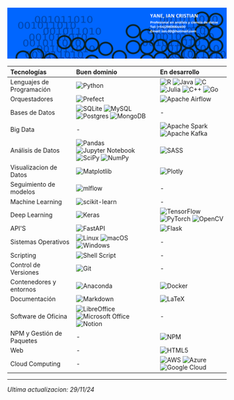 ![portada](./banner_personal.png)

| Tecnologías               | Buen dominio                                            | En desarrollo              |
|:-------------------------  |:---------------------------------------------------|:---------------------------|
| Lenguajes de Programación | ![Python](https://img.shields.io/badge/Python-3670A0?style=for-the-badge&logo=python&logoColor=ffdd54)  | ![R](https://img.shields.io/badge/R-276DC3.svg?style=for-the-badge&logo=r&logoColor=white) ![Java](https://img.shields.io/badge/Java-%23ED8B00.svg?style=for-the-badge&logo=openjdk&logoColor=white) ![C](https://img.shields.io/badge/C-%2300599C.svg?style=for-the-badge&logo=c&logoColor=white) ![Julia](https://img.shields.io/badge/Julia-9558B2?style=for-the-badge&logo=julia&logoColor=white) ![C++](https://img.shields.io/badge/C++-%2300599C.svg?style=for-the-badge&logo=c%2B%2B&logoColor=white) ![Go](https://img.shields.io/badge/Go-%2300ADD8.svg?style=for-the-badge&logo=go&logoColor=white) |
| Orquestadores | ![Prefect](https://img.shields.io/badge/Prefect-%23ffffff.svg?style=for-the-badge&logo=prefect&logoColor=white) | ![Apache Airflow](https://img.shields.io/badge/Apache%20Airflow-017CEE?style=for-the-badge&logo=Apache%20Airflow&logoColor=white)|
| Bases de Datos            | ![SQLite](https://img.shields.io/badge/SQLite-%2307405e.svg?style=for-the-badge&logo=sqlite&logoColor=white) ![MySQL](https://img.shields.io/badge/MySQL-%2300f.svg?style=for-the-badge&logo=mysql&logoColor=white) ![Postgres](https://img.shields.io/badge/Postgres-%23316192.svg?style=for-the-badge&logo=postgresql&logoColor=white) ![MongoDB](https://img.shields.io/badge/MongoDB-%234ea94b.svg?style=for-the-badge&logo=mongodb&logoColor=white) | - |
| Big Data                  | - | ![Apache Spark](https://img.shields.io/badge/Apache%20Spark-FDEE21?style=flat-square&logo=apachespark&logoColor=black) ![Apache Kafka](https://img.shields.io/badge/Apache%20Kafka-000?style=for-the-badge&logo=apachekafka) |
| Análisis de Datos         | ![Pandas](https://img.shields.io/badge/Pandas-%23150458.svg?style=for-the-badge&logo=pandas&logoColor=white) ![Jupyter Notebook](https://img.shields.io/badge/Jupyter-%23FA0F00.svg?style=for-the-badge&logo=jupyter&logoColor=white) ![SciPy](https://img.shields.io/badge/SciPy-%230C55A5.svg?style=for-the-badge&logo=scipy&logoColor=%23white) ![NumPy](https://img.shields.io/badge/numpy-%23013243.svg?style=for-the-badge&logo=numpy&logoColor=white) | ![SASS](https://img.shields.io/badge/SASS-hotpink.svg?style=for-the-badge&logo=SASS&logoColor=white) |
| Visualizacion de Datos         | ![Matplotlib](https://img.shields.io/badge/Matplotlib-%23ffffff.svg?style=for-the-badge&logo=Matplotlib&logoColor=black) | ![Plotly](https://img.shields.io/badge/Plotly-%233F4F75.svg?style=for-the-badge&logo=plotly&logoColor=white) |
| Seguimiento de modelos          | ![mlflow](https://img.shields.io/badge/mlflow-%23d9ead3.svg?style=for-the-badge&logo=numpy&logoColor=blue) | - |
| Machine Learning          | ![scikit-learn](https://img.shields.io/badge/scikit--learn-%23F7931E.svg?style=for-the-badge&logo=scikit-learn&logoColor=white) | - |
| Deep Learning | ![Keras](https://img.shields.io/badge/Keras-%23D00000.svg?style=for-the-badge&logo=Keras&logoColor=white) | ![TensorFlow](https://img.shields.io/badge/TensorFlow-%23FF6F00.svg?style=for-the-badge&logo=TensorFlow&logoColor=white) ![PyTorch](https://img.shields.io/badge/PyTorch-%23EE4C2C.svg?style=for-the-badge&logo=PyTorch&logoColor=white) ![OpenCV](https://img.shields.io/badge/opencv-%23white.svg?style=for-the-badge&logo=opencv&logoColor=white) | 
| API'S | ![FastAPI](https://img.shields.io/badge/FastAPI-005571?style=for-the-badge&logo=fastapi) | ![Flask](https://img.shields.io/badge/flask-%23000.svg?style=for-the-badge&logo=flask&logoColor=white)|
| Sistemas Operativos       | ![Linux](https://img.shields.io/badge/Linux-FCC624?style=for-the-badge&logo=linux&logoColor=black) ![macOS](https://img.shields.io/badge/mac%20os-000000?style=for-the-badge&logo=macos&logoColor=F0F0F0) ![Windows](https://img.shields.io/badge/Windows-0078D6?style=for-the-badge&logo=windows&logoColor=white) | - |
| Scripting                 | ![Shell Script](https://img.shields.io/badge/Shell%20Script-%23121011.svg?style=for-the-badge&logo=gnu-bash&logoColor=white) | - |
| Control de Versiones      | ![Git](https://img.shields.io/badge/Git-%23F05033.svg?style=for-the-badge&logo=git&logoColor=white) | - |
| Contenedores y entornos   | ![Anaconda](https://img.shields.io/badge/Anaconda-%2344A833.svg?style=for-the-badge&logo=anaconda&logoColor=white) | ![Docker](https://img.shields.io/badge/Docker-%230db7ed.svg?style=for-the-badge&logo=docker&logoColor=white) |
| Documentación             | ![Markdown](https://img.shields.io/badge/Markdown-%23000000.svg?style=for-the-badge&logo=markdown&logoColor=white) | ![LaTeX](https://img.shields.io/badge/LaTeX-%23008080.svg?style=for-the-badge&logo=latex&logoColor=white) |
| Software de Oficina       | ![LibreOffice](https://img.shields.io/badge/LibreOffice-%2318A303?style=for-the-badge&logo=LibreOffice&logoColor=white) ![Microsoft Office](https://img.shields.io/badge/Microsoft%20Office-D83B01?style=for-the-badge&logo=microsoft-office&logoColor=white) ![Notion](https://img.shields.io/badge/Notion-%23000000.svg?style=for-the-badge&logo=notion&logoColor=white) | - |
| NPM y Gestión de Paquetes | - | ![NPM](https://img.shields.io/badge/NPM-%23CB3837.svg?style=for-the-badge&logo=npm&logoColor=white) |
| Web                       | - | ![HTML5](https://img.shields.io/badge/HTML5-%23E34F26.svg?style=for-the-badge&logo=html5&logoColor=white) |
| Cloud Computing           | - | ![AWS](https://img.shields.io/badge/AWS-%23FF9900.svg?style=for-the-badge&logo=amazon-aws&logoColor=white) ![Azure](https://img.shields.io/badge/azure-%230072C6.svg?style=for-the-badge&logo=microsoftazure&logoColor=white) ![Google Cloud](https://img.shields.io/badge/GoogleCloud-%234285F4.svg?style=for-the-badge&logo=google-cloud&logoColor=white) |


<!-- ![pixel separador](https://bitly.ws/UU24)  -->

---

_Ultima actualizacion: 29/11/24_
